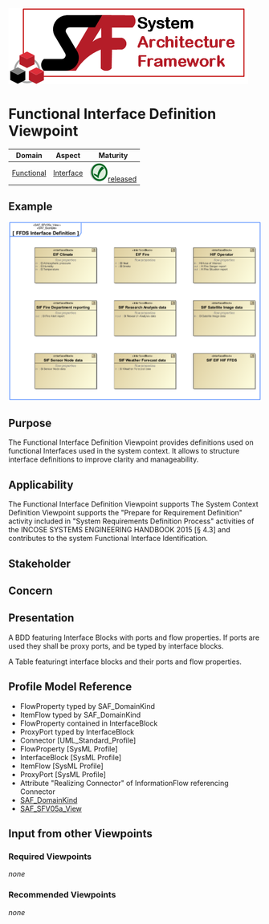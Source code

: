 ![System Architecture Framework](../diagrams/Logo_SAF.png)
# Functional Interface Definition Viewpoint
|**Domain**|**Aspect**|**Maturity**|
| --- | --- | --- |
|[Functional](../domains.md#Domain-Functional)|[Interface](../aspects.md#Aspect-Interface)|![Released](../diagrams/Symbol_confirmed.svg.png )[released](../using-saf/maturity.md#released)|
## Example
![FFDS Interface Definition](../diagrams/FFDS-Interface-Definition.svg)
## Purpose
The Functional Interface Definition Viewpoint provides definitions used on functional Interfaces used in the system context. It allows to structure interface definitions to improve clarity and manageability.
## Applicability
The Functional Interface Definition Viewpoint supports The System Context Definition Viewpoint supports the "Prepare for Requirement Definition" activity included in "System Requirements Definition Process" activities of the INCOSE SYSTEMS ENGINEERING HANDBOOK 2015 [§ 4.3] and contributes to the system Functional Interface Identification.
## Stakeholder
## Concern
## Presentation
A BDD featuring Interface Blocks with ports and flow properties. If ports are used they shall be proxy ports, and be typed by interface blocks.

A Table featuringt interface blocks and their ports and flow properties.

## Profile Model Reference
* FlowProperty typed by SAF_DomainKind
* ItemFlow typed by SAF_DomainKind
* FlowProperty contained in InterfaceBlock
* ProxyPort typed by InterfaceBlock
* Connector [UML_Standard_Profile]
* FlowProperty [SysML Profile]
* InterfaceBlock [SysML Profile]
* ItemFlow [SysML Profile]
* ProxyPort [SysML Profile]
* Attribute "Realizing Connector" of InformationFlow referencing Connector
* [SAF_DomainKind](../stereotypes.md#SAF_DomainKind)
* [SAF_SFV05a_View](../stereotypes.md#SAF_SFV05a_View)
## Input from other Viewpoints
### Required Viewpoints
*none*
### Recommended Viewpoints
*none*
